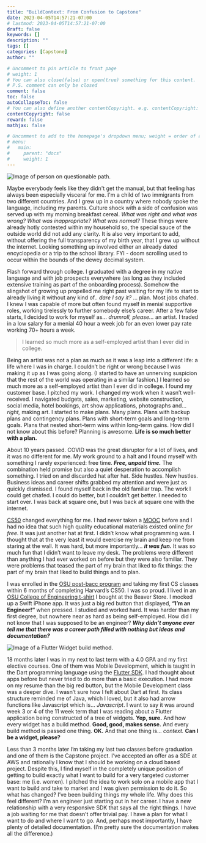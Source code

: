 ```yaml
---
title: "BuildContext: From Confusion to Capstone"
date: 2023-04-05T14:57:21-07:00
# lastmod: 2023-04-05T14:57:21-07:00
draft: false
keywords: []
description: ""
tags: []
categories: [Capstone]
author: ""

# Uncomment to pin article to front page
# weight: 1
# You can also close(false) or open(true) something for this content.
# P.S. comment can only be closed
comment: false
toc: false
autoCollapseToc: false
# You can also define another contentCopyright. e.g. contentCopyright: "This is another copyright."
contentCopyright: false
reward: false
mathjax: false

# Uncomment to add to the homepage's dropdown menu; weight = order of article
# menu:
#   main:
#     parent: "docs"
#     weight: 1
---
```

![Image of person on questionable path.](/image/confusion.png)

Maybe everybody feels like they didn't get the manual, but that feeling has always been especially visceral for me. I'm a child of two immigrants from two different countries. And I grew up in a country where nobody spoke the language, including my parents. Culture shock with a side of confusion was served up with my morning breakfast cereal. *What was right and what was wrong? What was inappropriate? What was normal?* These things were already hotly contested within my household so, the special sauce of the outside world did not add any clarity. It is also very important to add, without offering the full transparency of my birth year, that I grew up without the internet. Looking something up involved either an already dated encyclopedia or a trip to the school library. FYI - doom scrolling used to occur within the bounds of the dewey decimal system.

Flash forward through college. I graduated with a degree in my native language and with job prospects everywhere (as long as they included extensive training as part of the onboarding process). Somehow the slingshot of growing up propelled me right past waiting for my life to start to already living it without any kind of.. *dare I say it?* ... plan. Most jobs chafed. I knew I was capable of more but often found myself in menial supportive roles, working tirelessly to further somebody else’s career. After a few false starts, I decided to work for myself as… *drumroll, please…* an artist. I traded in a low salary for a menial 40 hour a week job for an even lower pay rate working 70+ hours a week.

> I learned so much more as a self-employed artist than I ever did in college.
>

Being an artist was not a plan as much as it was a leap into a different life: a life where I was in charge. I couldn’t be right or wrong because I was making it up as I was going along. (I started to have an unnerving suspicion that the rest of the world was operating in a similar fashion.) I learned so much more as a self-employed artist than I ever did in college. I found my customer base. I pitched my work. I changed my work when it wasn’t well-received. I navigated budgets, sales, marketing, website construction, social media, hotel bookings, art show applications, photographs and… *right,* making art. I started to make plans. Many plans. Plans with backup plans and contingency plans. Plans with short-term goals and long-term goals. Plans that nested short-term wins within long-term gains. How did I not know about this before? Planning is awesome. **Life is so much better with a plan.**

About 10 years passed. COVID was the great disruptor for a lot of lives, and it was no different for me. My work ground to a halt and I found myself with something I rarely experienced: free time. ***Free, unpaid time.*** The combination held promise but also a quiet desperation to accomplish something. I tried on and discarded hat after hat. Side hustles. New hustles. Business ideas and career shifts grabbed my attention and were just as quickly dismissed. I found myself back in the old familiar trap. The work I could get chafed. I could do better, but I couldn’t get better. I needed to start over. I was back at square one, but I was back at square one with the internet.

[CS50](https://pll.harvard.edu/course/cs50-introduction-computer-science?delta=0) changed everything for me. I had never taken a [MOOC](https://en.wikipedia.org/wiki/Massive_open_online_course) before and I had no idea that such high quality educational materials existed online *for free.* It was just another hat at first. I didn’t know what programming was. I thought that at the very least it would exercise my brain and keep me from staring at the wall. It was hard, but more importantly… ***it was fun.*** It was so much fun that I didn’t want to leave my desk. The problems were different than anything I had ever worked on before but they were also familiar. They were problems that teased the part of my brain that liked to fix things: the part of my brain that liked to build things and to plan.

I was enrolled in the [OSU post-bacc program](https://ecampus.oregonstate.edu/online-degrees/undergraduate/computer-science-postbacc/) and taking my first CS classes within 6 months of completing Harvard’s CS50. I was so proud. I lived in an [OSU College of Engineering t-shirt](https://osubeaverstore.com/osu-college-of-engineering-tee-w-seal-black.html) I bought at the Beaver Store. I mocked up a Swift iPhone app. It was just a big red button that displayed, **“I’m an Engineer!”** when pressed. I studied and worked hard. It was harder than my first degree, but nowhere near as hard as being self-employed. How did I not know that I was supposed to be an engineer? ***Why didn’t anyone ever tell me that there was a career path filled with nothing but ideas and documentation?***  


![Image of a Flutter Widget build method.](/image/flutter_code.png)  


18 months later I was in my next to last term with a 4.0 GPA and my first elective courses. One of them was Mobile Development, which is taught in the Dart programming language using the [Flutter SDK](https://flutter.dev/). I had thought about apps before but never tried to do more than a basic execution. I had more on my resume than the big red button, but the Mobile Development class was a deeper dive. I wasn’t sure how I felt about Dart at first. Its class structure reminded me of Java, which I loved, but it also had arrow functions like Javascript which is… *Javascript*. I want to say it was around week 3 or 4 of the 11 week term that I was reading about a Flutter application being constructed of a tree of widgets.  **Yep, sure.** And how every widget has a build method. **Good, good, makes sense.** And every build method is passed one thing. **OK.** And that one thing is… *context.* **Can I be a widget, please?**

Less than 3 months later I’m taking my last two classes before graduation and one of them is the Capstone project. I’ve accepted an offer as a SDE at AWS and rationally I know that I should be working on a cloud based project. Despite this, I find myself in the completely unique position of getting to build exactly what I want to build for a very targeted customer base: me (i.e. women). I pitched the idea to work solo on a mobile app that I want to build and take to market and I was given permission to do it. 
So what has changed? I’ve been building things my whole life. Why does this feel different? I’m an engineer just starting out in her career. I have a new relationship with a very responsive SDK that says all the right things. I have a job waiting for me that doesn’t offer trivial pay. I have a plan for what I want to do and where I want to go. And, perhaps most importantly, I have plenty of detailed documentation. (I’m pretty sure the documentation makes all the difference.) 

